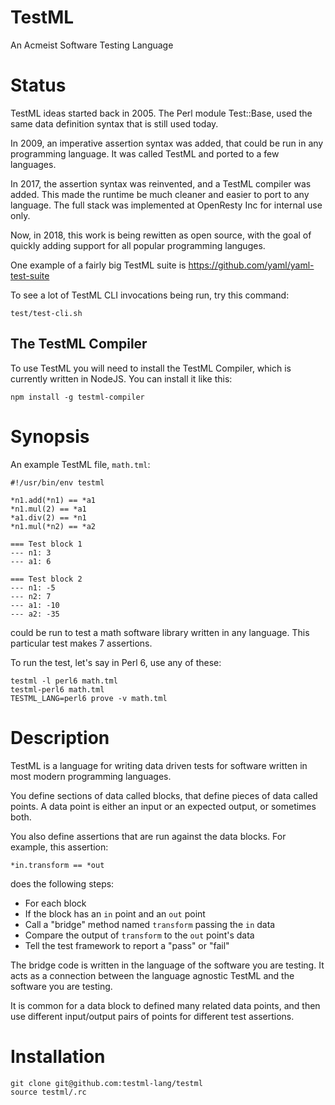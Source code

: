 TestML
======

An Acmeist Software Testing Language

# Status

TestML ideas started back in 2005. The Perl module Test::Base, used the same
data definition syntax that is still used today.

In 2009, an imperative assertion syntax was added, that could be run in any
programming language. It was called TestML and ported to a few languages.

In 2017, the assertion syntax was reinvented, and a TestML compiler was added.
This made the runtime be much cleaner and easier to port to any language. The
full stack was implemented at OpenResty Inc for internal use only.

Now, in 2018, this work is being rewitten as open source, with the goal of
quickly adding support for all popular programming languges.

One example of a fairly big TestML suite is
https://github.com/yaml/yaml-test-suite

To see a lot of TestML CLI invocations being run, try this command:
```
test/test-cli.sh
```

## The TestML Compiler

To use TestML you will need to install the TestML Compiler, which is currently
written in NodeJS. You can install it like this:
```
npm install -g testml-compiler
```

# Synopsis

An example TestML file, `math.tml`:
```
#!/usr/bin/env testml

*n1.add(*n1) == *a1
*n1.mul(2) == *a1
*a1.div(2) == *n1
*n1.mul(*n2) == *a2

=== Test block 1
--- n1: 3
--- a1: 6

=== Test block 2
--- n1: -5
--- n2: 7
--- a1: -10
--- a2: -35
```

could be run to test a math software library written in any language. This
particular test makes 7 assertions.

To run the test, let's say in Perl 6, use any of these:
```
testml -l perl6 math.tml
testml-perl6 math.tml
TESTML_LANG=perl6 prove -v math.tml
```

# Description

TestML is a language for writing data driven tests for software written in most
modern programming languages.

You define sections of data called blocks, that define pieces of data called
points. A data point is either an input or an expected output, or sometimes
both.

You also define assertions that are run against the data blocks. For example,
this assertion:
```
*in.transform == *out
```

does the following steps:

* For each block
* If the block has an `in` point and an `out` point
* Call a "bridge" method named `transform` passing the `in` data
* Compare the output of `transform` to the `out` point's data
* Tell the test framework to report a "pass" or "fail"

The bridge code is written in the language of the software you are testing. It
acts as a connection between the language agnostic TestML and the software you
are testing.

It is common for a data block to defined many related data points, and then use
different input/output pairs of points for different test assertions.

# Installation

```
git clone git@github.com:testml-lang/testml
source testml/.rc
```
